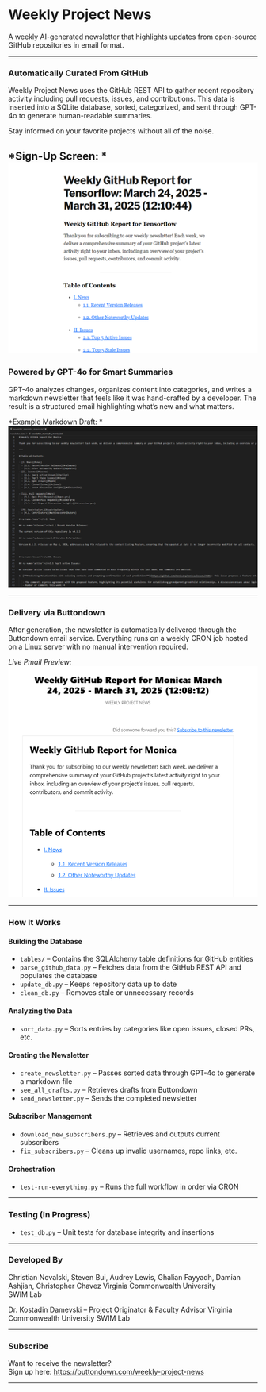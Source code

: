 # Weekly Project News

A weekly AI-generated newsletter that highlights updates from open-source GitHub repositories in email format. 

---

### Automatically Curated From GitHub  
Weekly Project News uses the GitHub REST API to gather recent repository activity including pull requests, issues, and contributions. This data is inserted into a SQLite database, sorted, categorized, and sent through GPT-4o to generate human-readable summaries.

Stay informed on your favorite projects without all of the noise.

*Sign-Up Screen: *
![Newsletter Sign-Up Screen](/screenshots/newsletterSS.png)
---

### Powered by GPT-4o for Smart Summaries  
GPT-4o analyzes changes, organizes content into categories, and writes a markdown newsletter that feels like it was hand-crafted by a developer. The result is a structured email highlighting what’s new and what matters.

*Example Markdown Draft: *  
![Newsletter Draft Screenshot](/screenshots/newsletterMarkdown.png)

---

### Delivery via Buttondown  
After generation, the newsletter is automatically delivered through the Buttondown email service. Everything runs on a weekly CRON job hosted on a Linux server with no manual intervention required.

*Live Pmail Preview:*  
![Newsletter Email Screenshot](/screenshots/newsletterEmail.png)

---

### How It Works

#### Building the Database
- `tables/` – Contains the SQLAlchemy table definitions for GitHub entities  
- `parse_github_data.py` – Fetches data from the GitHub REST API and populates the database  
- `update_db.py` – Keeps repository data up to date  
- `clean_db.py` – Removes stale or unnecessary records  

#### Analyzing the Data
- `sort_data.py` – Sorts entries by categories like open issues, closed PRs, etc.  

#### Creating the Newsletter
- `create_newsletter.py` – Passes sorted data through GPT-4o to generate a markdown file  
- `see_all_drafts.py` – Retrieves drafts from Buttondown  
- `send_newsletter.py` – Sends the completed newsletter  

#### Subscriber Management
- `download_new_subscribers.py` – Retrieves and outputs current subscribers  
- `fix_subscribers.py` – Cleans up invalid usernames, repo links, etc.  

#### Orchestration
- `test-run-everything.py` – Runs the full workflow in order via CRON  

---

### Testing (In Progress)
- `test_db.py` – Unit tests for database integrity and insertions

---

### Developed By  
Christian Novalski, Steven Bui, Audrey Lewis, Ghalian Fayyadh, Damian Ashjian, Christopher Chavez
Virginia Commonwealth University  
SWIM Lab

Dr. Kostadin Damevski – Project Originator & Faculty Advisor
Virginia Commonwealth University
SWIM Lab

---

### Subscribe  
Want to receive the newsletter?  
Sign up here: https://buttondown.com/weekly-project-news

---